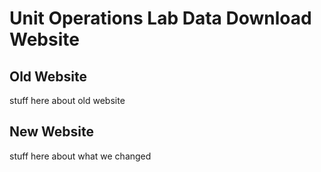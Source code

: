 # Unit Operations Lab Data Download Website
## Old Website
stuff here about old website
## New Website
stuff here about what we changed
